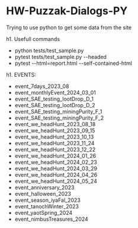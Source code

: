 # HW-Puzzak-Dialogs-PY
Trying to use python to get some data from the site

h1. Usefull commands

* python tests/test_sample.py
* pytest tests/test_sample.py --headed
* pytest --html=report.html --self-contained-html

h1. EVENTS:

* event_7days_2023_08
* event_monthlyEvent_2024_03_01
* event_SAE_testing_lootDrop_D_1
* event_SAE_testing_lootDrop_D_2
* event_SAE_testing_miningPurity_F_1
* event_SAE_testing_miningPurity_F_2
* event_we_headHunt_2023_08_18
* event_we_headHunt_2023_09_15
* event_we_headHunt_2023_10_13
* event_we_headHunt_2023_11_24
* event_we_headHunt_2023_12_22
* event_we_headHunt_2024_01_26
* event_we_headHunt_2024_02_23
* event_we_headHunt_2024_03_29
* event_we_headHunt_2024_04_26
* event_we_headHunt_2024_05_24
* event_anniversary_2023
* event_halloween_2023
* event_season_iyaFal_2023
* event_tanochWinter_2023
* event_yaotSpring_2024
* event_nimbusTreasures_2024

